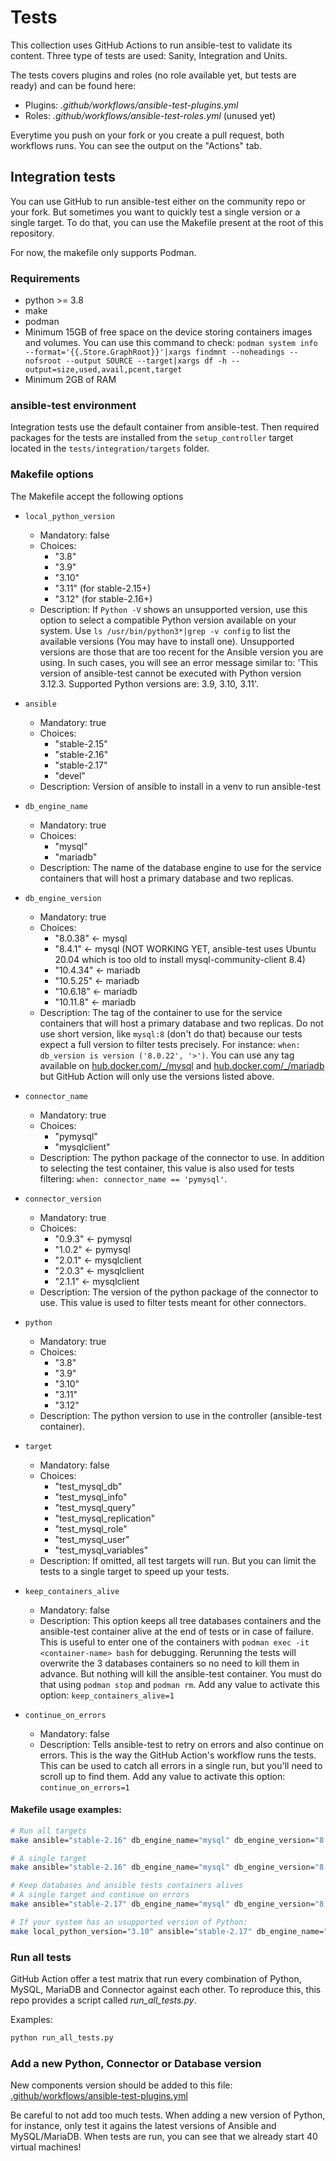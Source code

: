 # Tests

This collection uses GitHub Actions to run ansible-test to validate its content. Three type of tests are used: Sanity, Integration and Units.

The tests covers plugins and roles (no role available yet, but tests are ready) and can be found here:

- Plugins: *.github/workflows/ansible-test-plugins.yml*
- Roles: *.github/workflows/ansible-test-roles.yml* (unused yet)

Everytime you push on your fork or you create a pull request, both workflows runs. You can see the output on the "Actions" tab.


## Integration tests

You can use GitHub to run ansible-test either on the community repo or your fork. But sometimes you want to quickly test a single version or a single target. To do that, you can use the Makefile present at the root of this repository.

For now, the makefile only supports Podman.


### Requirements

- python >= 3.8
- make
- podman
- Minimum 15GB of free space on the device storing containers images and volumes. You can use this command to check: `podman system info --format='{{.Store.GraphRoot}}'|xargs findmnt --noheadings --nofsroot --output SOURCE --target|xargs df -h --output=size,used,avail,pcent,target`
- Minimum 2GB of RAM


### ansible-test environment

Integration tests use the default container from ansible-test. Then required packages for the tests are installed from the `setup_controller` target located in the `tests/integration/targets` folder.


### Makefile options

The Makefile accept the following options

- `local_python_version`
  - Mandatory: false
  - Choices:
    - "3.8"
    - "3.9"
    - "3.10"
    - "3.11" (for stable-2.15+)
    - "3.12" (for stable-2.16+)
  - Description: If `Python -V` shows an unsupported version, use this option to select a compatible Python version available on your system. Use `ls /usr/bin/python3*|grep -v config` to list the available versions (You may have to install one). Unsupported versions are those that are too recent for the Ansible version you are using. In such cases, you will see an error message similar to: 'This version of ansible-test cannot be executed with Python version 3.12.3. Supported Python versions are: 3.9, 3.10, 3.11'.

- `ansible`
  - Mandatory: true
  - Choices:
    - "stable-2.15"
    - "stable-2.16"
    - "stable-2.17"
    - "devel"
  - Description: Version of ansible to install in a venv to run ansible-test

- `db_engine_name`
  - Mandatory: true
  - Choices:
    - "mysql"
    - "mariadb"
  - Description: The name of the database engine to use for the service containers that will host a primary database and two replicas.

- `db_engine_version`
  - Mandatory: true
  - Choices:
    - "8.0.38" <- mysql
    - "8.4.1" <- mysql (NOT WORKING YET, ansible-test uses Ubuntu 20.04 which is too old to install mysql-community-client 8.4)
    - "10.4.34" <- mariadb
    - "10.5.25" <- mariadb
    - "10.6.18" <- mariadb
    - "10.11.8" <- mariadb
  - Description: The tag of the container to use for the service containers that will host a primary database and two replicas. Do not use short version, like `mysql:8` (don't do that) because our tests expect a full version to filter tests precisely. For instance: `when: db_version is version ('8.0.22', '>')`. You can use any tag available on [hub.docker.com/_/mysql](https://hub.docker.com/_/mysql) and [hub.docker.com/_/mariadb](https://hub.docker.com/_/mariadb) but GitHub Action will only use the versions listed above.

- `connector_name`
  - Mandatory: true
  - Choices:
    - "pymysql"
    - "mysqlclient"
  - Description: The python package of the connector to use. In addition to selecting the test container, this value is also used for tests filtering: `when: connector_name == 'pymysql'`.

- `connector_version`
  - Mandatory: true
  - Choices:
    - "0.9.3" <- pymysql
    - "1.0.2" <- pymysql
    - "2.0.1" <- mysqlclient
    - "2.0.3" <- mysqlclient
    - "2.1.1" <- mysqlclient
  - Description: The version of the python package of the connector to use. This value is used to filter tests meant for other connectors.

- `python`
  - Mandatory: true
  - Choices:
    - "3.8"
    - "3.9"
    - "3.10"
    - "3.11"
    - "3.12"
  - Description: The python version to use in the controller (ansible-test container).

- `target`
  - Mandatory: false
  - Choices:
    - "test_mysql_db"
    - "test_mysql_info"
    - "test_mysql_query"
    - "test_mysql_replication"
    - "test_mysql_role"
    - "test_mysql_user"
    - "test_mysql_variables"
  - Description: If omitted, all test targets will run. But you can limit the tests to a single target to speed up your tests.

- `keep_containers_alive`
  - Mandatory: false
  - Description: This option keeps all tree databases containers and the ansible-test container alive at the end of tests or in case of failure. This is useful to enter one of the containers with `podman exec -it <container-name> bash` for debugging. Rerunning the
tests will overwrite the 3 databases containers so no need to kill them in advance. But nothing will kill the ansible-test container. You must do that using `podman stop` and `podman rm`. Add any value to activate this option: `keep_containers_alive=1`

- `continue_on_errors`
  - Mandatory: false
  - Description: Tells ansible-test to retry on errors and also continue on errors. This is the way the GitHub Action's workflow runs the tests. This can be used to catch all errors in a single run, but you'll need to scroll up to find them. Add any value to activate this option: `continue_on_errors=1`


#### Makefile usage examples:

```sh
# Run all targets
make ansible="stable-2.16" db_engine_name="mysql" db_engine_version="8.0.31" python="3.10" connector_name="pymysql" connector_version="1.0.2"

# A single target
make ansible="stable-2.16" db_engine_name="mysql" db_engine_version="8.0.31" python="3.10" connector_name="pymysql" connector_version="1.0.2" target="test_mysql_info"

# Keep databases and ansible tests containers alives
# A single target and continue on errors
make ansible="stable-2.17" db_engine_name="mysql" db_engine_version="8.0.31" python="3.11" connector_name="mysqlclient" connector_version="2.0.3" target="test_mysql_query" keep_containers_alive=1 continue_on_errors=1

# If your system has an usupported version of Python:
make local_python_version="3.10" ansible="stable-2.17" db_engine_name="mariadb" db_engine_version="10.6.11" python="3.11" connector_name="pymysql" connector_version="1.0.2"
```


### Run all tests

GitHub Action offer a test matrix that run every combination of Python, MySQL, MariaDB and Connector against each other. To reproduce this, this repo provides a script called *run_all_tests.py*.

Examples:

```sh
python run_all_tests.py
```


### Add a new Python, Connector or Database version

New components version should be added to this file: [.github/workflows/ansible-test-plugins.yml](https://github.com/ansible-collections/community.mysql/tree/main/.github/workflows)

Be careful to not add too much tests. When adding a new version of Python, for instance, only test it agains the latest versions of Ansible and MySQL/MariaDB. When tests are run, you can see that we already start 40 virtual machines!

